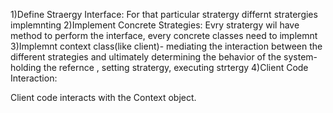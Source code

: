 1)Define Straergy Interface:
 For that particular stratergy differnt stratergies implemnting
2)Implement Concrete Strategies:
Evry stratergy wil have method to perform the interface, every concrete classes need to implemnt 
 3)Implemnt context class(like client)- mediating the interaction between the different strategies and ultimately determining the behavior of the system- holding the refernce , setting stratergy,
 executing strtergy
 4)Client Code Interaction:

Client code interacts with the Context object.